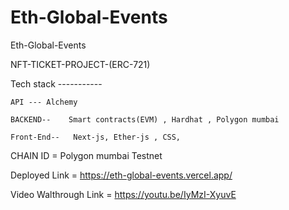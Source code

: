 # Eth-Global-Events
Eth-Global-Events

NFT-TICKET-PROJECT-(ERC-721)

Tech stack -----------


    API --- Alchemy 
    
    BACKEND--    Smart contracts(EVM) , Hardhat , Polygon mumbai
    
    Front-End--   Next-js, Ether-js , CSS, 
    

CHAIN ID = Polygon mumbai Testnet

Deployed Link = https://eth-global-events.vercel.app/


Video Walthrough Link = https://youtu.be/IyMzI-XyuvE




